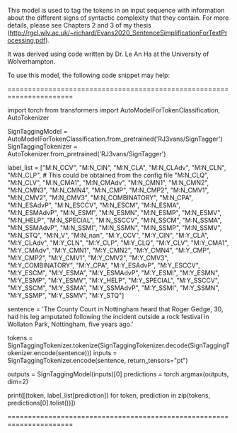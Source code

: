 This model is used to tag the tokens in an input sequence with information about the different signs of syntactic complexity that they contain. For more details, please see Chapters 2 and 3 of my thesis (http://rgcl.wlv.ac.uk/~richard/Evans2020_SentenceSimplificationForTextProcessing.pdf).

It was derived using code written by Dr. Le An Ha at the University of Wolverhampton.

To use this model, the following code snippet may help:


======================================================================  

import torch
from transformers import AutoModelForTokenClassification, AutoTokenizer

SignTaggingModel = AutoModelForTokenClassification.from_pretrained('RJ3vans/SignTagger')
SignTaggingTokenizer = AutoTokenizer.from_pretrained('RJ3vans/SignTagger')

label_list = ["M:N_CCV", "M:N_CIN", "M:N_CLA", "M:N_CLAdv", "M:N_CLN", "M:N_CLP", # This could be obtained from the config file
              "M:N_CLQ", "M:N_CLV", "M:N_CMA1", "M:N_CMAdv", "M:N_CMN1", 
              "M:N_CMN2", "M:N_CMN3", "M:N_CMN4", "M:N_CMP", "M:N_CMP2", 
              "M:N_CMV1", "M:N_CMV2", "M:N_CMV3", "M:N_COMBINATORY", "M:N_CPA", 
              "M:N_ESAdvP", "M:N_ESCCV", "M:N_ESCM", "M:N_ESMA", "M:N_ESMAdvP", 
              "M:N_ESMI", "M:N_ESMN", "M:N_ESMP", "M:N_ESMV", "M:N_HELP", 
              "M:N_SPECIAL", "M:N_SSCCV", "M:N_SSCM", "M:N_SSMA", "M:N_SSMAdvP",
              "M:N_SSMI", "M:N_SSMN", "M:N_SSMP", "M:N_SSMV", "M:N_STQ", 
              "M:N_V", "M:N_nan", "M:Y_CCV", "M:Y_CIN", "M:Y_CLA", "M:Y_CLAdv", 
              "M:Y_CLN", "M:Y_CLP", "M:Y_CLQ", "M:Y_CLV", "M:Y_CMA1", 
              "M:Y_CMAdv", "M:Y_CMN1", "M:Y_CMN2", "M:Y_CMN4", "M:Y_CMP", 
              "M:Y_CMP2", "M:Y_CMV1", "M:Y_CMV2", "M:Y_CMV3", 
              "M:Y_COMBINATORY", "M:Y_CPA", "M:Y_ESAdvP", "M:Y_ESCCV", 
              "M:Y_ESCM", "M:Y_ESMA", "M:Y_ESMAdvP", "M:Y_ESMI", "M:Y_ESMN", 
              "M:Y_ESMP", "M:Y_ESMV", "M:Y_HELP", "M:Y_SPECIAL", "M:Y_SSCCV", 
              "M:Y_SSCM", "M:Y_SSMA", "M:Y_SSMAdvP", "M:Y_SSMI", "M:Y_SSMN", 
              "M:Y_SSMP", "M:Y_SSMV", "M:Y_STQ"]
              
sentence = 'The County Court in Nottingham heard that Roger Gedge, 30, had his leg amputated following the incident outside a rock festival in Wollaton Park, Nottingham, five years ago.'

tokens = SignTaggingTokenizer.tokenize(SignTaggingTokenizer.decode(SignTaggingTokenizer.encode(sentence)))
inputs = SignTaggingTokenizer.encode(sentence, return_tensors="pt")

outputs = SignTaggingModel(inputs)[0]
predictions = torch.argmax(outputs, dim=2)

print([(token, label_list[prediction]) for token, prediction in zip(tokens, predictions[0].tolist())])   

                      
======================================================================

